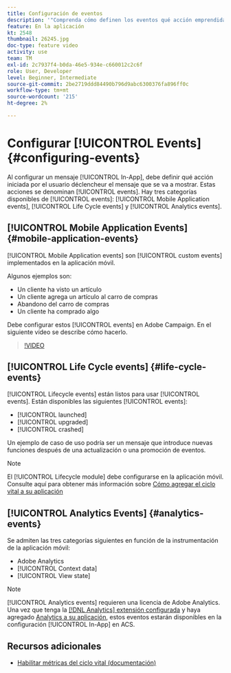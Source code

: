 ```yaml
---
title: Configuración de eventos
description: '"Comprenda cómo definen los eventos qué acción emprendida por el usuario déclencheur que se muestre un mensaje en la aplicación. ”'
feature: En la aplicación
kt: 2548
thumbnail: 26245.jpg
doc-type: feature video
activity: use
team: TM
exl-id: 2c7937f4-b0da-46e5-934e-c660012c2c6f
role: User, Developer
level: Beginner, Intermediate
source-git-commit: 2be2719ddd84490b796d9abc6300376fa896ff0c
workflow-type: tm+mt
source-wordcount: '215'
ht-degree: 2%

---
```


# Configurar [!UICONTROL Events] {#configuring-events}

Al configurar un mensaje [!UICONTROL In-App], debe definir qué acción iniciada por el usuario déclencheur el mensaje que se va a mostrar. Estas acciones se denominan [!UICONTROL events]. Hay tres categorías disponibles de [!UICONTROL events]: [!UICONTROL Mobile Application events], [!UICONTROL Life Cycle events] y [!UICONTROL Analytics events].

## [!UICONTROL Mobile Application Events] {#mobile-application-events}

[!UICONTROL Mobile Application events] son  [!UICONTROL custom events] implementados en la aplicación móvil.

Algunos ejemplos son:

* Un cliente ha visto un artículo
* Un cliente agrega un artículo al carro de compras
* Abandono del carro de compras
* Un cliente ha comprado algo

Debe configurar estos [!UICONTROL events] en Adobe Campaign. En el siguiente vídeo se describe cómo hacerlo.

>[!VIDEO](https://video.tv.adobe.com/v/26245?quality=12)

## [!UICONTROL Life Cycle events] {#life-cycle-events}

[!UICONTROL Lifecycle events] están listos para usar  [!UICONTROL events]. Están disponibles las siguientes [!UICONTROL events]:

* [!UICONTROL launched]
* [!UICONTROL upgraded]
* [!UICONTROL crashed]

Un ejemplo de caso de uso podría ser un mensaje que introduce nuevas funciones después de una actualización o una promoción de eventos.

>[!NOTE]
>
>El [!UICONTROL Lifecycle module] debe configurarse en la aplicación móvil. Consulte aquí para obtener más información sobre [Cómo agregar el ciclo vital a su aplicación](https://aep-sdks.gitbook.io/docs/using-mobile-extensions/mobile-core/lifecycle)

## [!UICONTROL Analytics Events] {#analytics-events}

Se admiten las tres categorías siguientes en función de la instrumentación de la aplicación móvil:

* Adobe Analytics
* [!UICONTROL Context data]
* [!UICONTROL View state]

>[!NOTE]
>
>[!UICONTROL Analytics events] requieren una licencia de Adobe Analytics. Una vez que tenga la [[!DNL Analytics] extensión configurada](https://aep-sdks.gitbook.io/docs/using-mobile-extensions/adobe-analytics#configure-analytics-extension-in-launch) y haya agregado [Analytics a su aplicación](https://aep-sdks.gitbook.io/docs/using-mobile-extensions/adobe-analytics#add-analytics-to-your-app), estos eventos estarán disponibles en la configuración [!UICONTROL In-App] en ACS.

## Recursos adicionales

* [Habilitar métricas del ciclo vital (documentación)](https://aep-sdks.gitbook.io/docs/getting-started/initialize-the-sdk#enable-lifecycle-metrics)
